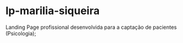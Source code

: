 # lp-marilia-siqueira
Landing Page profissional desenvolvida para a captação de pacientes (Psicologia);
